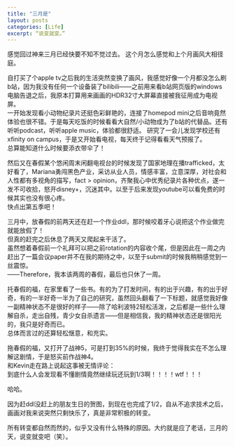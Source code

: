 ```yaml
---
title: "三月是"
layout: posts
categories: [Life]
excerpt: “说变就变。”
---
```


感觉回过神来三月已经快要不知不觉过去。 这个月怎么感觉和上个月画风大相径庭。

自打买了个apple tv之后我的生活突然变换了画风，我感觉好像一个月都没怎么刷b站，因为我没有任何一个设备装了bilibili——之前用来看b站网页版的windows电脑告退之后，我原本打算用来画画的HDR32寸大屏幕直接被我征用成为电视屏。   
一开始发现看小动物纪录片还挺色彩鲜艳的，连接了homepod mini之后音响竟然体验也很不错。于是每天吃饭的时候看看大自然/小动物成为了b站的代替品。还有听听podcast，听听apple music，体验都很舒适。
研究了一会儿发现学校还有xfinity on campus，于是又开始看电视，每天终于记得看看天气预报了。  
总算能知道什么时候要添衣带伞了！    
  
然后又在春假某个悠闲周末闲翻电视台的时候发现了国家地理在播trafficked，太好看了，Mariana勇闯黑色产业，采访从业人员，情感丰富，立意深厚，对社会和人性都有多视角的描写，fact \> opinion，齐聚我心中优秀纪录片各种优点，遂一发不可收拾，怒开disney+，沉迷其中。以至于后来发现youtube可以看免费的时候其实也没有很心疼。  
快点出第五季吧！  
  
三月中，放春假的前两天还在赶一个作业ddl，那时候咬着牙心说把这个作业做完就能放假了！    
但真的赶完之后休息了两天又爬起来干活了。    
虽然想着春假前一个礼拜可以把之前rotation的内容收个尾，但是因此在一周之内赶出了一篇会议paper并不在我的期待之中，以至于submit的时候我稍稍感觉到一丝震惊。  
——Therefore，我本该两周的春假，最后也只休了一周。   

托春假的福，在家里看了一些书。有的为了打发时间，有的出于兴趣，有的出于好奇，有的一半好奇一半为了自己的研究，虽然回头翻看了一下标题，就感觉我好像一副精神状态不是很好的样子——除了哈利波特2轻松活泼，之后都是一些什么理解自杀，走出自残，青少女自杀遗言——但是相信我，我的精神状态还是很阳光的，我只是好奇而已。  
总体而言过的还算轻松惬意，和充实。  

拖春假的福，又打开了战神5，可是打到35%的时候，我终于觉得我实在不怎么理解这剧情，于是怒买前作战神4。  
和Kevin走在路上说起这事被无情评论：  
到底什么人会发现看不懂剧情竟然继续玩还玩到1/3啊！！！！wtf！！！  

哈哈。  

因为赶ddl没赶上的朋友生日的贺图，到现在也完成了1/2，自从不追求技术之后，画画对我来说突然只剩快乐了，真是非常积极的转变。  

所有转变都自然而然的，似乎又没有什么特殊的原因。大约就是应了老话，三月的天，说变就变吧（笑）。  